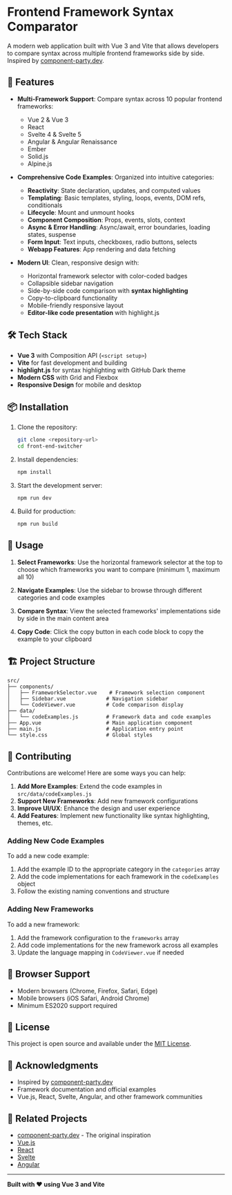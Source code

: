 # Frontend Framework Syntax Comparator

A modern web application built with Vue 3 and Vite that allows developers to compare syntax across multiple frontend frameworks side by side. Inspired by [component-party.dev](https://component-party.dev/).

## 🚀 Features

- **Multi-Framework Support**: Compare syntax across 10 popular frontend frameworks:

  - Vue 2 & Vue 3
  - React
  - Svelte 4 & Svelte 5
  - Angular & Angular Renaissance
  - Ember
  - Solid.js
  - Alpine.js

- **Comprehensive Code Examples**: Organized into intuitive categories:

  - **Reactivity**: State declaration, updates, and computed values
  - **Templating**: Basic templates, styling, loops, events, DOM refs, conditionals
  - **Lifecycle**: Mount and unmount hooks
  - **Component Composition**: Props, events, slots, context
  - **Async & Error Handling**: Async/await, error boundaries, loading states, suspense
  - **Form Input**: Text inputs, checkboxes, radio buttons, selects
  - **Webapp Features**: App rendering and data fetching

- **Modern UI**: Clean, responsive design with:
  - Horizontal framework selector with color-coded badges
  - Collapsible sidebar navigation
  - Side-by-side code comparison with **syntax highlighting**
  - Copy-to-clipboard functionality
  - Mobile-friendly responsive layout
  - **Editor-like code presentation** with highlight.js

## 🛠️ Tech Stack

- **Vue 3** with Composition API (`<script setup>`)
- **Vite** for fast development and building
- **highlight.js** for syntax highlighting with GitHub Dark theme
- **Modern CSS** with Grid and Flexbox
- **Responsive Design** for mobile and desktop

## 📦 Installation

1. Clone the repository:

   ```bash
   git clone <repository-url>
   cd front-end-switcher
   ```

2. Install dependencies:

   ```bash
   npm install
   ```

3. Start the development server:

   ```bash
   npm run dev
   ```

4. Build for production:
   ```bash
   npm run build
   ```

## 🎯 Usage

1. **Select Frameworks**: Use the horizontal framework selector at the top to choose which frameworks you want to compare (minimum 1, maximum all 10)

2. **Navigate Examples**: Use the sidebar to browse through different categories and code examples

3. **Compare Syntax**: View the selected frameworks' implementations side by side in the main content area

4. **Copy Code**: Click the copy button in each code block to copy the example to your clipboard

## 🏗️ Project Structure

```
src/
├── components/
│   ├── FrameworkSelector.vue    # Framework selection component
│   ├── Sidebar.vue             # Navigation sidebar
│   └── CodeViewer.vue          # Code comparison display
├── data/
│   └── codeExamples.js         # Framework data and code examples
├── App.vue                     # Main application component
├── main.js                     # Application entry point
└── style.css                   # Global styles
```

## 🤝 Contributing

Contributions are welcome! Here are some ways you can help:

1. **Add More Examples**: Extend the code examples in `src/data/codeExamples.js`
2. **Support New Frameworks**: Add new framework configurations
3. **Improve UI/UX**: Enhance the design and user experience
4. **Add Features**: Implement new functionality like syntax highlighting, themes, etc.

### Adding New Code Examples

To add a new code example:

1. Add the example ID to the appropriate category in the `categories` array
2. Add the code implementations for each framework in the `codeExamples` object
3. Follow the existing naming conventions and structure

### Adding New Frameworks

To add a new framework:

1. Add the framework configuration to the `frameworks` array
2. Add code implementations for the new framework across all examples
3. Update the language mapping in `CodeViewer.vue` if needed

## 📱 Browser Support

- Modern browsers (Chrome, Firefox, Safari, Edge)
- Mobile browsers (iOS Safari, Android Chrome)
- Minimum ES2020 support required

## 📄 License

This project is open source and available under the [MIT License](LICENSE).

## 🙏 Acknowledgments

- Inspired by [component-party.dev](https://component-party.dev/)
- Framework documentation and official examples
- Vue.js, React, Svelte, Angular, and other framework communities

## 🔗 Related Projects

- [component-party.dev](https://component-party.dev/) - The original inspiration
- [Vue.js](https://vuejs.org/)
- [React](https://reactjs.org/)
- [Svelte](https://svelte.dev/)
- [Angular](https://angular.io/)

---

**Built with ❤️ using Vue 3 and Vite**
